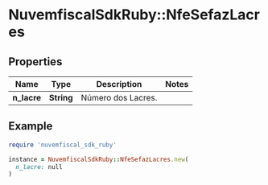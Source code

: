 # NuvemfiscalSdkRuby::NfeSefazLacres

## Properties

| Name | Type | Description | Notes |
| ---- | ---- | ----------- | ----- |
| **n_lacre** | **String** | Número dos Lacres. |  |

## Example

```ruby
require 'nuvemfiscal_sdk_ruby'

instance = NuvemfiscalSdkRuby::NfeSefazLacres.new(
  n_lacre: null
)
```

